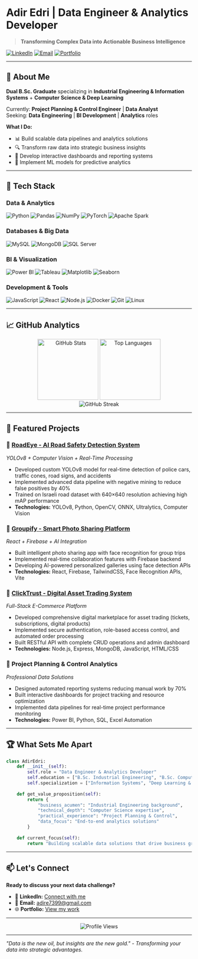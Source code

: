 # Adir Edri | Data Engineer & Analytics Developer

> **Transforming Complex Data into Actionable Business Intelligence**

[![LinkedIn](https://img.shields.io/badge/LinkedIn-0077B5?style=for-the-badge&logo=linkedin&logoColor=white)](https://www.linkedin.com/in/adiredri/)
[![Email](https://img.shields.io/badge/Email-D14836?style=for-the-badge&logo=gmail&logoColor=white)](mailto:adire7399@gmail.com)
[![Portfolio](https://img.shields.io/badge/Portfolio-FF5722?style=for-the-badge&logo=todoist&logoColor=white)](#)

---

## 🚀 About Me

**Dual B.Sc. Graduate** specializing in **Industrial Engineering & Information Systems** + **Computer Science & Deep Learning**

Currently: **Project Planning & Control Engineer** | **Data Analyst**  
Seeking: **Data Engineering** | **BI Development** | **Analytics** roles

**What I Do:**
- 📊 Build scalable data pipelines and analytics solutions
- 🔍 Transform raw data into strategic business insights
- 🎯 Develop interactive dashboards and reporting systems
- 🤖 Implement ML models for predictive analytics

---

## 💼 Tech Stack

### **Data & Analytics**
![Python](https://img.shields.io/badge/Python-3776AB?style=flat-square&logo=python&logoColor=white)
![Pandas](https://img.shields.io/badge/Pandas-150458?style=flat-square&logo=pandas&logoColor=white)
![NumPy](https://img.shields.io/badge/NumPy-013243?style=flat-square&logo=numpy&logoColor=white)
![PyTorch](https://img.shields.io/badge/PyTorch-EE4C2C?style=flat-square&logo=pytorch&logoColor=white)
![Apache Spark](https://img.shields.io/badge/Apache%20Spark-E25A1C?style=flat-square&logo=apachespark&logoColor=white)

### **Databases & Big Data**
![MySQL](https://img.shields.io/badge/MySQL-4479A1?style=flat-square&logo=mysql&logoColor=white)
![MongoDB](https://img.shields.io/badge/MongoDB-47A248?style=flat-square&logo=mongodb&logoColor=white)
![SQL Server](https://img.shields.io/badge/SQL%20Server-CC2927?style=flat-square&logo=microsoftsqlserver&logoColor=white)

### **BI & Visualization**
![Power BI](https://img.shields.io/badge/Power%20BI-F2C811?style=flat-square&logo=powerbi&logoColor=black)
![Tableau](https://img.shields.io/badge/Tableau-E97627?style=flat-square&logo=tableau&logoColor=white)
![Matplotlib](https://img.shields.io/badge/Matplotlib-3776AB?style=flat-square&logo=python&logoColor=white)
![Seaborn](https://img.shields.io/badge/Seaborn-3776AB?style=flat-square&logo=python&logoColor=white)

### **Development & Tools**
![JavaScript](https://img.shields.io/badge/JavaScript-F7DF1E?style=flat-square&logo=javascript&logoColor=black)
![React](https://img.shields.io/badge/React-61DAFB?style=flat-square&logo=react&logoColor=black)
![Node.js](https://img.shields.io/badge/Node.js-339933?style=flat-square&logo=nodedotjs&logoColor=white)
![Docker](https://img.shields.io/badge/Docker-2496ED?style=flat-square&logo=docker&logoColor=white)
![Git](https://img.shields.io/badge/Git-F05032?style=flat-square&logo=git&logoColor=white)
![Linux](https://img.shields.io/badge/Linux-FCC624?style=flat-square&logo=linux&logoColor=black)

---

## 📈 GitHub Analytics

<div align="center">
  <img src="https://github-readme-stats.vercel.app/api?username=adiredri&show_icons=true&theme=radical&hide_border=true" alt="GitHub Stats" height="165"/>
  <img src="https://github-readme-stats.vercel.app/api/top-langs/?username=adiredri&layout=compact&theme=radical&hide_border=true" alt="Top Languages" height="165"/>
</div>

<div align="center">
  <img src="https://github-readme-streak-stats.herokuapp.com/?user=adiredri&theme=radical&hide_border=true" alt="GitHub Streak"/>
</div>

---

## 🎯 Featured Projects

### 🚗 **[RoadEye - AI Road Safety Detection System](https://github.com/adiredri/RoadEye)**
*YOLOv8 + Computer Vision + Real-Time Processing*
- Developed custom YOLOv8 model for real-time detection of police cars, traffic cones, road signs, and accidents
- Implemented advanced data pipeline with negative mining to reduce false positives by 40%
- Trained on Israeli road dataset with 640×640 resolution achieving high mAP performance
- **Technologies:** YOLOv8, Python, OpenCV, ONNX, Ultralytics, Computer Vision

### 📸 **[Groupify - Smart Photo Sharing Platform](https://github.com/groupify-team/groupify)**
*React + Firebase + AI Integration*
- Built intelligent photo sharing app with face recognition for group trips
- Implemented real-time collaboration features with Firebase backend
- Developing AI-powered personalized galleries using face detection APIs
- **Technologies:** React, Firebase, TailwindCSS, Face Recognition APIs, Vite

### 💼 **[ClickTrust - Digital Asset Trading System](https://github.com/adiredri/ClickTrust)**
*Full-Stack E-Commerce Platform*
- Developed comprehensive digital marketplace for asset trading (tickets, subscriptions, digital products)
- Implemented secure authentication, role-based access control, and automated order processing
- Built RESTful API with complete CRUD operations and admin dashboard
- **Technologies:** Node.js, Express, MongoDB, JavaScript, HTML/CSS

### 🎯 **Project Planning & Control Analytics**
*Professional Data Solutions*
- Designed automated reporting systems reducing manual work by 70%
- Built interactive dashboards for project tracking and resource optimization
- Implemented data pipelines for real-time project performance monitoring
- **Technologies:** Power BI, Python, SQL, Excel Automation

---

## 🏆 What Sets Me Apart

```python
class AdirEdri:
    def __init__(self):
        self.role = "Data Engineer & Analytics Developer"
        self.education = ["B.Sc. Industrial Engineering", "B.Sc. Computer Science"]
        self.specialization = ["Information Systems", "Deep Learning & Data Science"]
        
    def get_value_proposition(self):
        return {
            "business_acumen": "Industrial Engineering background",
            "technical_depth": "Computer Science expertise",
            "practical_experience": "Project Planning & Control",
            "data_focus": "End-to-end analytics solutions"
        }
        
    def current_focus(self):
        return "Building scalable data solutions that drive business growth"
```

---

## 📫 Let's Connect

**Ready to discuss your next data challenge?**

- 💼 **LinkedIn:** [Connect with me](https://www.linkedin.com/in/adiredri/)
- 📧 **Email:** adire7399@gmail.com
- 🌐 **Portfolio:** [View my work](#)

---

<div align="center">
  <img src="https://komarev.com/ghpvc/?username=adiredri&color=blueviolet&style=flat-square&label=Profile+Views" alt="Profile Views"/>
</div>

---

*"Data is the new oil, but insights are the new gold." - Transforming your data into strategic advantages.*
